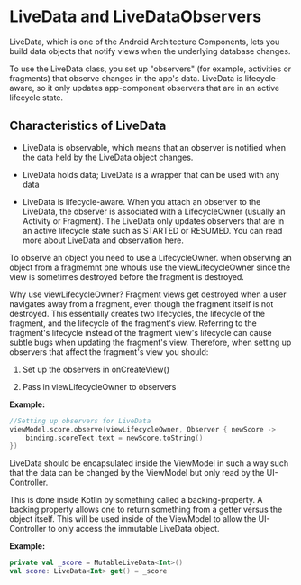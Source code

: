 # LiveData and LiveDataObservers

LiveData, which is one of the Android Architecture Components, lets you build data objects that notify views when the underlying database changes.

To use the LiveData class, you set up "observers" (for example, activities or fragments) that observe changes in the app's data. LiveData is lifecycle-aware, so it only updates app-component observers that are in an active lifecycle state.

## Characteristics of LiveData

- LiveData is observable, which means that an observer is notified when the data held by the 
LiveData object changes.

- LiveData holds data; LiveData is a wrapper that can be used with any data

- LiveData is lifecycle-aware. When you attach an observer to the LiveData, the observer is associated with a LifecycleOwner (usually an Activity or Fragment). The LiveData only updates observers that are in an active lifecycle state such as STARTED or RESUMED. You can read more about LiveData and observation here.

To observe an object you need to use a LifecycleOwner. when observing an object from a fragmemnt pne whouls use the viewLifecycleOwner since the view is sometimes destroyed before the fragment is destroyed.

Why use viewLifecycleOwner?
Fragment views get destroyed when a user navigates away from a fragment, even though the fragment itself is not destroyed. This essentially creates two lifecycles, the lifecycle of the fragment, and the lifecycle of the fragment's view. Referring to the fragment's lifecycle instead of the fragment view's lifecycle can cause subtle bugs when updating the fragment's view. Therefore, when setting up observers that affect the fragment's view you should:

1. Set up the observers in onCreateView()

2. Pass in viewLifecycleOwner to observers

**Example:**

```kotlin 
//Setting up observers for LiveData
viewModel.score.observe(viewLifecycleOwner, Observer { newScore ->
    binding.scoreText.text = newScore.toString()
})
```

LiveData should be encapsulated inside the ViewModel in such a way such that the data can be changed by the ViewModel but only read by the UI-Controller.

This is done inside Kotlin by something called a backing-property. A backing property allows one to return something from a getter versus the object itself.
This will be used inside of the ViewModel to allow the UI-Controller to only access the immutable LiveData object.

**Example:**

```kotlin 
private val _score = MutableLiveData<Int>()
val score: LiveData<Int> get() = _score
```

